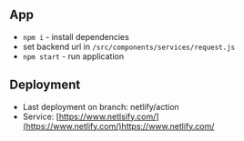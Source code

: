 ## App
- `npm i` - install dependencies
- set backend url in `/src/components/services/request.js`
- `npm start` - run application

## Deployment 
- Last deployment on branch: netlify/action
- Service: [https://www.netlsify.com/](https://www.netlify.com/)https://www.netlify.com/
